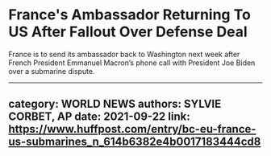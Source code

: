 # France's Ambassador Returning To US After Fallout Over Defense Deal

France is to send its ambassador back to Washington next week after French President Emmanuel Macron’s phone call with President Joe Biden over a submarine dispute.

---
category: WORLD NEWS
authors: SYLVIE CORBET, AP
date: 2021-09-22
link: https://www.huffpost.com/entry/bc-eu-france-us-submarines_n_614b6382e4b0017183444cd8
---

